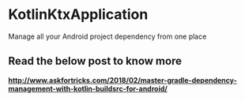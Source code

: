 # KotlinKtxApplication
Manage all your Android project dependency from one place

## Read the below post to know more 
**http://www.askfortricks.com/2018/02/master-gradle-dependency-management-with-kotlin-buildsrc-for-android/**
